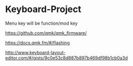 # Keyboard-Project

Menu key will be function/mod key

https://github.com/qmk/qmk_firmware/

https://docs.qmk.fm/#/flashing

http://www.keyboard-layout-editor.com/#/gists/9c0e53c8d887b897b469df98b1cb0a3d

